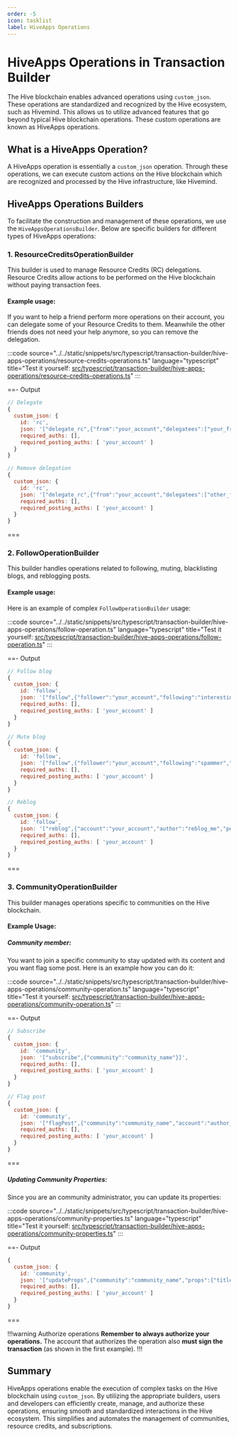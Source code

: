 ```yaml
---
order: -5
icon: tasklist
label: HiveApps Operations
---
```


# HiveApps Operations in Transaction Builder

The Hive blockchain enables advanced operations using `custom_json`. These operations are standardized and recognized by the Hive ecosystem, such as Hivemind. This allows us to utilize advanced features that go beyond typical Hive blockchain operations. These custom operations are known as HiveApps operations.

## What is a HiveApps Operation?

A HiveApps operation is essentially a `custom_json` operation. Through these operations, we can execute custom actions on the Hive blockchain which are recognized and processed by the Hive infrastructure, like Hivemind.

## HiveApps Operations Builders

To facilitate the construction and management of these operations, we use the `HiveAppsOperationsBuilder`. Below are specific builders for different types of HiveApps operations:

### 1. ResourceCreditsOperationBuilder

This builder is used to manage Resource Credits (RC) delegations. Resource Credits allow actions to be performed on the Hive blockchain without paying transaction fees.

#### Example usage:

If you want to help a friend perform more operations on their account, you can delegate some of your Resource Credits to them.
Meanwhile the other friends does not need your help anymore, so you can remove the delegation.

:::code source="../../static/snippets/src/typescript/transaction-builder/hive-apps-operations/resource-credits-operations.ts" language="typescript" title="Test it yourself: [src/typescript/transaction-builder/hive-apps-operations/resource-credits-operations.ts](https://stackblitz.com/github/openhive-network/wax-doc-snippets?file=src%2Ftypescript%2Ftransaction-builder%2Fhive-apps-operations%2Fresource-credits-operations.ts&startScript=test-tb-hive-apps-resource-credits)" :::

==- Output

```javascript
// Delegate
{
  custom_json: {
    id: 'rc',
    json: '["delegate_rc",{"from":"your_account","delegatees":["your_friend_account"],"max_rc":"1000","extensions":[]}]',
    required_auths: [],
    required_posting_auths: [ 'your_account' ]
  }
}

// Remove delegation
{
  custom_json: {
    id: 'rc',
    json: '["delegate_rc",{"from":"your_account","delegatees":["other_friend_account"],"max_rc":"0","extensions":[]}]',
    required_auths: [],
    required_posting_auths: [ 'your_account' ]
  }
}
```
===

### 2. FollowOperationBuilder

This builder handles operations related to following, muting, blacklisting blogs, and reblogging posts.

#### Example usage:

Here is an example of complex `FollowOperationBuilder` usage:

:::code source="../../static/snippets/src/typescript/transaction-builder/hive-apps-operations/follow-operation.ts" language="typescript" title="Test it yourself: [src/typescript/transaction-builder/hive-apps-operations/follow-operation.ts](https://stackblitz.com/github/openhive-network/wax-doc-snippets?file=src%2Ftypescript%2Ftransaction-builder%2Fhive-apps-operations%2Ffollow-operation.ts&startScript=test-tb-hive-apps-follow-operation)" :::

==- Output

```javascript
// Follow blog
{
  custom_json: {
    id: 'follow',
    json: '["follow",{"follower":"your_account","following":"interesting_blog","what":["blog"]}]',
    required_auths: [],
    required_posting_auths: [ 'your_account' ]
  }
}

// Mute blog
{
  custom_json: {
    id: 'follow',
    json: '["follow",{"follower":"your_account","following":"spammer","what":["ignore"]}]',
    required_auths: [],
    required_posting_auths: [ 'your_account' ]
  }
}

// Reblog
{
  custom_json: {
    id: 'follow',
    json: '["reblog",{"account":"your_account","author":"reblog_me","permlink":"post_permlink"}]',
    required_auths: [],
    required_posting_auths: [ 'your_account' ]
  }
}
```
===

### 3. CommunityOperationBuilder

This builder manages operations specific to communities on the Hive blockchain.

#### Example Usage:

##### Community member:

You want to join a specific community to stay updated with its content and you want flag some post. Here is an example how you can do it:

:::code source="../../static/snippets/src/typescript/transaction-builder/hive-apps-operations/community-operation.ts" language="typescript" title="Test it yourself: [src/typescript/transaction-builder/hive-apps-operations/community-operation.ts](https://stackblitz.com/github/openhive-network/wax-doc-snippets?file=src%2Ftypescript%2Ftransaction-builder%2Fhive-apps-operations%2Fcommunity-operation.ts&startScript=test-tb-hive-apps-community-operation)" :::

==- Output

```javascript
// Subscribe
{
  custom_json: {
    id: 'community',
    json: '["subscribe",{"community":"community_name"}]',
    required_auths: [],
    required_posting_auths: [ 'your_account' ]
  }
}

// Flag post
{
  custom_json: {
    id: 'community',
    json: '["flagPost",{"community":"community_name","account":"author_account","permlink":"post_permlink","notes":"violation notes"}]',
    required_auths: [],
    required_posting_auths: [ 'your_account' ]
  }
}
```
===

##### Updating Community Properties:

Since you are an community administrator, you can update its properties:

:::code source="../../static/snippets/src/typescript/transaction-builder/hive-apps-operations/community-properties.ts" language="typescript" title="Test it yourself: [src/typescript/transaction-builder/hive-apps-operations/community-properties.ts](https://stackblitz.com/github/openhive-network/wax-doc-snippets?file=src%2Ftypescript%2Ftransaction-builder%2Fhive-apps-operations%2Fcommunity-properties.ts&startScript=test-tb-hive-apps-community-properties)" :::

==- Output

```javascript
{
  custom_json: {
    id: 'community',
    json: '["updateProps",{"community":"community_name","props":{"title":"New Community Title","about":"Community Description","description":"Detailed community description","flag_text":"Post flagging rules","is_nsfw":false,"lang":"en"}}]',
    required_auths: [],
    required_posting_auths: [ 'your_account' ]
  }
}
```
===

!!!warning Authorize operations
**Remember to always authorize your operations.** The account that authorizes the operation also **must sign the transaction** (as shown in the first example).
!!!

## Summary

HiveApps operations enable the execution of complex tasks on the Hive blockchain using `custom_json`. By utilizing the appropriate builders, users and developers can efficiently create, manage, and authorize these operations, ensuring smooth and standardized interactions in the Hive ecosystem. This simplifies and automates the management of communities, resource credits, and subscriptions.